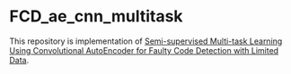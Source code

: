 # FCD_ae_cnn_multitask

This repository is implementation of [Semi-supervised Multi-task Learning Using Convolutional AutoEncoder for Faulty Code Detection with Limited Data]().

